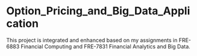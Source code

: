 # Option_Pricing_and_Big_Data_Application
This project is integrated and enhanced based on my assignments in FRE-6883 Financial Computing and FRE-7831 Financial Analytics and Big Data.
